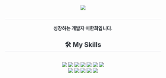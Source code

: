 <div align= "center">
    <img src="https://capsule-render.vercel.app/api?type=Waving&color=random&height=200&section=header&text=HELLO&fontColor=ffffff&fontSize=70&animation=fadeIn&fontAlignY=55&desc=%20&descAlignY=62&descAlign=62" />
    </div>
    <div align= "center"> 
    <h2 style="border-bottom: 1px solid #d8dee4; color: #282d33;">  </h2>  
    <div style="font-weight: 700; font-size: 15px; text-align: center; color: #282d33;"> 성장하는 개발자 이한희입니다. </div> 
    </div>
    <div align= "center">
    <h2 style="border-bottom: 1px solid #d8dee4; color: #282d33;"> 🛠️ My Skills </h2> <br> 
    <div style="margin: 0 auto; text-align: center;" align= "center"> <img src="https://img.shields.io/badge/Java-007396?style=for-the-badge&logo=Java&logoColor=white">
            <img src="https://img.shields.io/badge/Spring-6DB33F?style=for-the-badge&logo=Spring&logoColor=white">
            <img src="https://img.shields.io/badge/Javascript-F7DF1E?style=for-the-badge&logo=Javascript&logoColor=white">
            <img src="https://img.shields.io/badge/jQuery-0769AD?style=for-the-badge&logo=jQuery&logoColor=white">
            <img src="https://img.shields.io/badge/php-%23777BB4.svg?style=for-the-badge&logo=php&logoColor=white">
            <img src="https://img.shields.io/badge/Oracle-F80000?style=for-the-badge&logo=Oracle&logoColor=white">
            <img src="https://img.shields.io/badge/MySQL-4479A1?style=for-the-badge&logo=MySQL&logoColor=white">
        <br/>
            <img src="https://img.shields.io/badge/Eclipse-FE7A16.svg?style=for-the-badge&logo=Eclipse&logoColor=white">
            <img src="https://img.shields.io/badge/IntelliJ-000000.svg?style=for-the-badge&logo=intellij-idea&logoColor=white">
            <img src="https://img.shields.io/badge/Visual%20Studio%20Code-0078d7.svg?style=for-the-badge&logo=visual-studio-code&logoColor=white">
            <img src="https://img.shields.io/badge/Notion-%23000000.svg?style=for-the-badge&logo=notion&logoColor=white">
            <img src="https://img.shields.io/badge/svn-%23809CC9.svg?style=for-the-badge&logo=subversion&logoColor=white">
          </div>
    </div>
    

